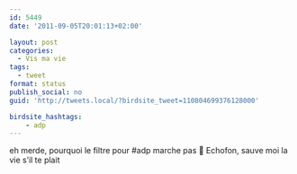 ```yaml
---
id: 5449
date: '2011-09-05T20:01:13+02:00'

layout: post
categories:
  - Vis ma vie
tags:
  - tweet
format: status
publish_social: no
guid: 'http://tweets.local/?birdsite_tweet=110804699376128000'

birdsite_hashtags:
    - adp
---
```


eh merde, pourquoi le filtre pour #adp marche pas 🙁 Echofon, sauve moi la vie s’il te plait